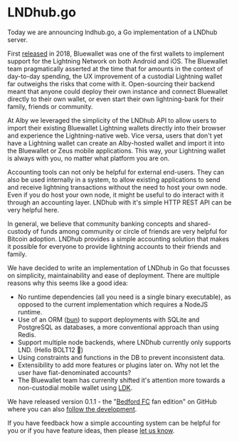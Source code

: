 # LNDhub.go
Today we are announcing lndhub.go, a Go implementation of a LNDhub server.

First [released](https://bluewallet.io/BlueWallet-brings-zero-configuration-Lightning-payments-to-iOS-and-Android-30137a69f071/) in 2018, Bluewallet was one of the first wallets to implement support for the Lightning Network on both Android and iOS. The Bluewallet team pragmatically asserted at the time that for amounts in the context of day-to-day spending, the UX improvement of a custodial Lightning wallet far outweighs the risks that come with it. Open-sourcing their backend meant that anyone could deploy their own instance and connect Bluewallet directly to their own wallet, or even start their own lightning-bank for their family, friends or community.

At Alby we leveraged the simplicity of the LNDhub API to allow users to import their existing Bluewallet Lightning wallets directly into their browser and experience the Lightning-native web. Vice versa, users that don't yet have a Lightning wallet can create an Alby-hosted wallet and import it into the Bluewallet or Zeus mobile applications. This way, your Lightning wallet is always with you, no matter what platform you are on. 

Accounting tools can not only be helpful for external end-users. They can also be used internally in a system, to allow existing applications to send and receive lightning transactions without the need to host your own node. Even if you do host your own node, it might be useful to do interact with it through an accounting layer. LNDhub with it's simple HTTP REST API can be very helpful here.

In general, we believe that community banking concepts and shared-custody of funds among community or circle of friends are very helpful for Bitcoin adoption. LNDhub provides a simple accounting solution that makes it possible for everyone to provide lightning accounts to their friends and family. 

We have decided to write an implementation of LNDhub in Go that focusses on simplicity, maintainability and ease of deployment.
There are multiple reasons why this seems like a good idea:

* No runtime dependencies (all you need is a single binary executable), as opposed to the current implementation which requires a NodeJS runtime.
* Use of an ORM ([bun](https://bun.uptrace.dev/)) to support deployments with SQLite and PostgreSQL as databases, a more conventional approach than using Redis.
* Support multiple node backends, where LNDhub currently only supports LND. (Hello BOLT12 👀)
* Using constraints and functions in the DB to prevent inconsistent data.
* Extensibility to add more features or plugins later on. Why not let the user have fiat-denominated accounts?
* The Bluewallet team has currenlty shifted it's attention more towards a non-custodial mobile wallet using [LDK](https://lightningdevkit.org/).

We have released version 0.1.1 - the "[Bedford FC](https://www.realbedford.com/) fan edition" on GitHub where you can also [follow the development](https://github.com/getAlby/lndhub.go).

If you have feedback how a simple accounting system can be helpful for you or if you have feature ideas, then please [let us know](https://github.com/getAlby/lndhub.go/issues).
